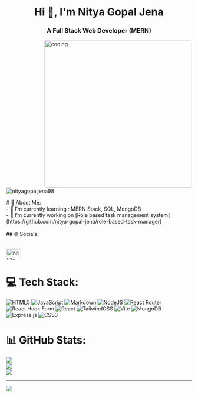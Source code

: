 <h1 align="center">Hi 👋, I'm Nitya Gopal Jena</h1>
<h3 align="center">A Full Stack Web Developer (MERN)</h3>

<img align="right" alt="coding" width="400" src="https://cdn.dribbble.com/users/1162077/screenshots/3848914/programmer.gif" style="border-radius: 5px;">
<br><br>

<p align="left"> <img src="https://komarev.com/ghpvc/?username=nityagopaljena98&label=Profile%20views&color=0e75b6&style=flat" alt="nityagopaljena98" /> </p>
# 💫 About Me:<br>
- 🌱 I’m currently learning : MERN Stack, SQL, MongoDB <br>
- 🔭 I’m currently working on [Role based task management system](https://github.com/nitya-gopal-jena/role-based-task-manager)
<br><br>
## 🌐 Socials: <br><br>
<p align="left">
<a href="https://linkedin.com/in/nitya-gopal-jena" target="blank"><img align="center" src="https://raw.githubusercontent.com/rahuldkjain/github-profile-readme-generator/master/src/images/icons/Social/linked-in-alt.svg" alt="nitya-gopal-jena" height="30" width="40" /></a>
</p>


# 💻 Tech Stack:
![HTML5](https://img.shields.io/badge/html5-%23E34F26.svg?style=for-the-badge&logo=html5&logoColor=white) ![JavaScript](https://img.shields.io/badge/javascript-%23323330.svg?style=for-the-badge&logo=javascript&logoColor=%23F7DF1E) ![Markdown](https://img.shields.io/badge/markdown-%23000000.svg?style=for-the-badge&logo=markdown&logoColor=white) ![NodeJS](https://img.shields.io/badge/node.js-6DA55F?style=for-the-badge&logo=node.js&logoColor=white) ![React Router](https://img.shields.io/badge/React_Router-CA4245?style=for-the-badge&logo=react-router&logoColor=white) ![React Hook Form](https://img.shields.io/badge/React%20Hook%20Form-%23EC5990.svg?style=for-the-badge&logo=reacthookform&logoColor=white) ![React](https://img.shields.io/badge/react-%2320232a.svg?style=for-the-badge&logo=react&logoColor=%2361DAFB) ![TailwindCSS](https://img.shields.io/badge/tailwindcss-%2338B2AC.svg?style=for-the-badge&logo=tailwind-css&logoColor=white) ![Vite](https://img.shields.io/badge/vite-%23646CFF.svg?style=for-the-badge&logo=vite&logoColor=white) ![MongoDB](https://img.shields.io/badge/MongoDB-%234ea94b.svg?style=for-the-badge&logo=mongodb&logoColor=white) ![Express.js](https://img.shields.io/badge/express.js-%23404d59.svg?style=for-the-badge&logo=express&logoColor=%2361DAFB) ![CSS3](https://img.shields.io/badge/css3-%231572B6.svg?style=for-the-badge&logo=css3&logoColor=white)
# 📊 GitHub Stats:
![](https://github-readme-stats.vercel.app/api?username=nitya-gopal-jena&theme=dark&hide_border=false&include_all_commits=true&count_private=true)<br/>
![](https://nirzak-streak-stats.vercel.app/?user=nitya-gopal-jena&theme=dark&hide_border=false)<br/>
![](https://github-readme-stats.vercel.app/api/top-langs/?username=nitya-gopal-jena&theme=dark&hide_border=false&include_all_commits=true&count_private=true&layout=compact)

---
[![](https://visitcount.itsvg.in/api?id=nitya-gopal-jena&icon=0&color=0)](https://visitcount.itsvg.in)




